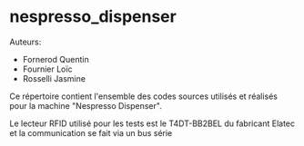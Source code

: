# nespresso_dispenser
Auteurs:
- Fornerod Quentin 
- Fournier Loïc
- Rosselli Jasmine

Ce répertoire contient l'ensemble des codes sources utilisés et réalisés pour la machine "Nespresso Dispenser".

Le lecteur RFID utilisé pour les tests est le T4DT-BB2BEL du fabricant Elatec et la communication se fait via un bus série
